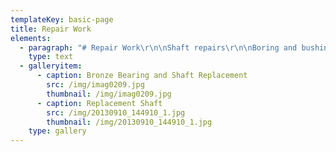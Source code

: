 ```yaml
---
templateKey: basic-page
title: Repair Work
elements:
  - paragraph: "# Repair Work\r\n\nShaft repairs\r\n\nBoring and bushing of worn bearing bores\r\n\nPulleys and sheaves\r\n\nRe-cutting of sheaves and diverter pulleys"
    type: text
  - galleryitem:
      - caption: Bronze Bearing and Shaft Replacement
        src: /img/imag0209.jpg
        thumbnail: /img/imag0209.jpg
      - caption: Replacement Shaft
        src: /img/20130910_144910_1.jpg
        thumbnail: /img/20130910_144910_1.jpg
    type: gallery
---
```


